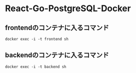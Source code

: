 # React-Go-PostgreSQL-Docker

## frontendのコンテナに入るコマンド

`docker exec -i -t frontend sh`

## backendのコンテナに入るコマンド

`docker exec -i -t backend sh`
